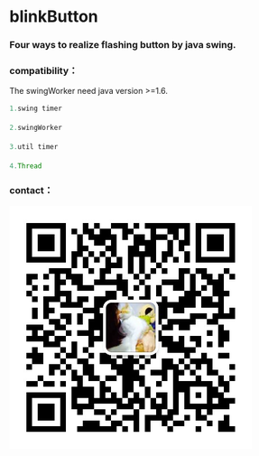 # blinkButton
### Four ways to realize flashing button by java swing.

### compatibility：
The swingWorker need java version >=1.6.

```java
1.swing timer 

2.swingWorker 

3.util timer

4.Thread

```


###  contact：


![image](https://github.com/hcxin/baiyuSearch/blob/master/images/wx.jpg)

